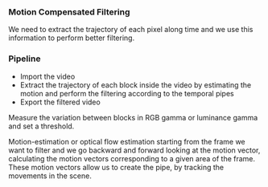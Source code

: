 ### Motion Compensated Filtering

We need to extract the trajectory of each pixel along time and we use this information to perform better filtering.

### Pipeline

- Import the video
- Extract the trajectory of each block inside the video by estimating the motion and perform the filtering according to the temporal pipes
- Export the filtered video

Measure the variation between blocks in RGB gamma or luminance gamma and set a threshold.

Motion-estimation or optical flow estimation starting from the frame we want to filter and we go backward and forward looking at the motion vector, calculating the motion vectors corresponding to a given area of the frame. These motion vectors allow us to create the pipe, by tracking the movements in the scene.